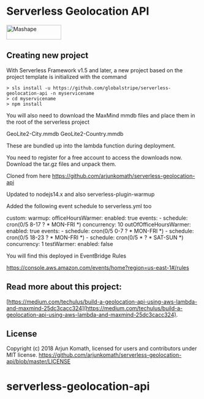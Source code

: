 # Serverless Geolocation API

<a href="https://market.mashape.com/arjunkomath/geo-location"><img src="https://d1g84eaw0qjo7s.cloudfront.net/images/badges/badge-icon-light-9e8eba63.png" width="143" height="38" alt="Mashape"></a>

## Creating new project

With Serverless Framework v1.5 and later, a new project based on the project template is initialized with the command

```
> sls install -u https://github.com/globalstripe/serverless-geolocation-api -n myservicename
> cd myservicename
> npm install
```

You will also need to download the MaxMind mmdb files and place them in the root of the serverless project

GeoLite2-City.mmdb
GeoLite2-Country.mmdb

These are bundled up into the lambda function during deployment.

You need to register for a free account to access the downloads now.
Download the tar.gz files and unpack them.

Cloned from here https://github.com/arjunkomath/serverless-geolocation-api

Updated to nodejs14.x and also serverless-plugin-warmup

Added the following  event schedule to serverless.yml too

custom:
  warmup:
    officeHoursWarmer:
      enabled: true
      events:
        - schedule: cron(0/5 8-17 ? * MON-FRI *)
      concurrency: 10
    outOfOfficeHoursWarmer:
      enabled: true
      events:
        - schedule: cron(0/5 0-7 ? * MON-FRI *)
        - schedule: cron(0/5 18-23 ? * MON-FRI *)
        - schedule: cron(0/5 * ? * SAT-SUN *)
      concurrency: 1
    testWarmer:
      enabled: false

You will find this deployed in EventBridge Rules

https://console.aws.amazon.com/events/home?region=us-east-1#/rules

## Read more about this project:
[https://medium.com/techulus/build-a-geolocation-api-using-aws-lambda-and-maxmind-25dc3cacc324](https://medium.com/techulus/build-a-geolocation-api-using-aws-lambda-and-maxmind-25dc3cacc324).

## License

Copyright (c) 2018 Arjun Komath, licensed for users and contributors under MIT license.
https://github.com/arjunkomath/serverless-geolocation-api/blob/master/LICENSE
# serverless-geolocation-api
